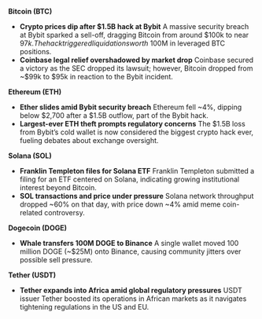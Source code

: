 **Bitcoin (BTC)**

- **Crypto prices dip after $1.5B hack at Bybit**
   A massive security breach at Bybit sparked a sell-off, dragging Bitcoin from around $100k to near $97k. The hack triggered liquidations worth ~$100M in leveraged BTC positions.
- **Coinbase legal relief overshadowed by market drop**
   Coinbase secured a victory as the SEC dropped its lawsuit; however, Bitcoin dropped from ~$99k to $95k in reaction to the Bybit incident.

**Ethereum (ETH)**

- **Ether slides amid Bybit security breach**
   Ethereum fell ~4%, dipping below $2,700 after a $1.5B outflow, part of the Bybit hack.
- **Largest-ever ETH theft prompts regulatory concerns**
   The $1.5B loss from Bybit’s cold wallet is now considered the biggest crypto hack ever, fueling debates about exchange oversight.

**Solana (SOL)**

- **Franklin Templeton files for Solana ETF**
   Franklin Templeton submitted a filing for an ETF centered on Solana, indicating growing institutional interest beyond Bitcoin.
- **SOL transactions and price under pressure**
   Solana network throughput dropped ~60% on that day, with price down ~4% amid meme coin-related controversy.

**Dogecoin (DOGE)**

- **Whale transfers 100M DOGE to Binance**
   A single wallet moved 100 million DOGE (~$25M) onto Binance, causing community jitters over possible sell pressure.

**Tether (USDT)**

- **Tether expands into Africa amid global regulatory pressures**
   USDT issuer Tether boosted its operations in African markets as it navigates tightening regulations in the US and EU.